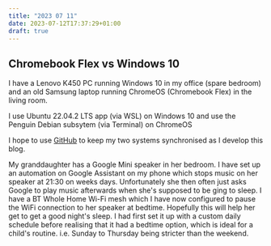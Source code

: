 ```yaml
---
title: "2023 07 11"
date: 2023-07-12T17:37:29+01:00
draft: true
---
```

## Chromebook Flex vs Windows 10

I have a Lenovo K450 PC running Windows 10 in my office (spare bedroom) and an old Samsung laptop running ChromeOS (Chromebook Flex) in the living room.

I use Ubuntu 22.04.2 LTS app (via WSL) on Windows 10 and use the Penguin Debian subsytem (via Terminal) on ChromeOS

I hope to use [GitHub](https://github.com/) to keep my two systems synchronised as I develop this blog.

My  granddaughter has a Google Mini speaker in her bedroom. I have set up an automation on Google Assistant on my phone which stops music on her speaker at 21:30 on weeks days. Unfortunately she then often just asks Google to play music afterwards when she's supposed to be ging to sleep. I have a BT Whole Home Wi-Fi mesh which I have now configured to pause the WiFi connection to her speaker at bedtime. Hopefully this will help her get to get a good night's sleep. I had first set it up with a custom daily schedule before realising that it had a bedtime option, which is ideal for a child's routine. i.e. Sunday to Thursday being stricter than the weekend.
